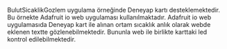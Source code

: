 BulutSicaklikGozlem uygulama örneğinde Deneyap kartı desteklemektedir. Bu örnekte Adafruit io web uygulaması kullanılmaktadır. Adafruit io web uygulamasıda Deneyap kart ile alınan ortam sıcaklık anlık olarak webde eklenen textte gözlenebilmektedir. Bununla web ile birlikte karttaki led kontrol edilebilmektedir.
